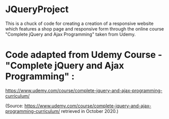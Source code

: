 # JQueryProject
This is a chuck of code for creating a creation of a responsive website which features a shop page and responsive form through the online course "Complete jQuery and Ajax Programming" taken from Udemy.


# Code adapted from Udemy Course - "Complete jQuery and Ajax Programming" :
https://www.udemy.com/course/complete-jquery-and-ajax-programming-curriculum/

(Source: https://www.udemy.com/course/complete-jquery-and-ajax-programming-curriculum/  retrieved in October 2020.)
